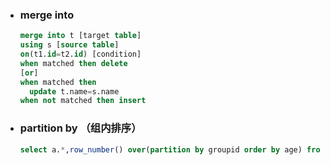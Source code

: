 - ### merge into

  ```sql
  merge into t [target table]
  using s [source table]
  on(t1.id=t2.id) [condition]
  when matched then delete
  [or]
  when matched then 
  	update t.name=s.name
  when not matched then insert
  ```

- ### partition by （组内排序）

  ```sql
  select a.*,row_number() over(partition by groupid order by age) from table1 as a
  ```

  